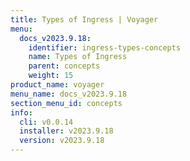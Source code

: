 ```yaml
---
title: Types of Ingress | Voyager
menu:
  docs_v2023.9.18:
    identifier: ingress-types-concepts
    name: Types of Ingress
    parent: concepts
    weight: 15
product_name: voyager
menu_name: docs_v2023.9.18
section_menu_id: concepts
info:
  cli: v0.0.14
  installer: v2023.9.18
  version: v2023.9.18
---
```


